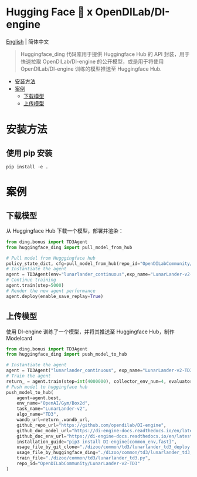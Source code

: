 # Hugging Face 🤗 x OpenDILab/DI-engine

[English](./README.md) | 简体中文

> Huggingface_ding 代码库用于提供 Huggingface Hub 的 API 封装，用于快速拉取 OpenDILab/DI-engine 的公开模型，或是用于将使用 OpenDILab/DI-engine 训练的模型推送至 Huggingface Hub.

<!-- toc -->

- [安装方法](#安装方法)
- [案例](#案例)
  - [下载模型](#下载模型)
  - [上传模型](#上传模型)

# 安装方法
## 使用 pip 安装
```
pip install -e .
```

# 案例
## 下载模型

从 Huggingface Hub 下载一个模型，部署并渲染：
```python
from ding.bonus import TD3Agent
from huggingface_ding import pull_model_from_hub

# Pull model from Hugggingface hub
policy_state_dict, cfg=pull_model_from_hub(repo_id="OpenDILabCommunity/LunarLander-v2-TD3")
# Instantiate the agent
agent = TD3Agent(env="lunarlander_continuous",exp_name="LunarLander-v2-TD3", cfg=cfg.exp_config, policy_state_dict=policy_state_dict)
# Continue training
agent.train(step=5000)
# Render the new agent performance
agent.deploy(enable_save_replay=True)

```

## 上传模型

使用 DI-engine 训练了一个模型，并将其推送至 Huggingface Hub，制作 Modelcard
```python
from ding.bonus import TD3Agent
from huggingface_ding import push_model_to_hub

# Instantiate the agent
agent = TD3Agent("lunarlander_continuous", exp_name="LunarLander-v2-TD3")
# Train the agent
return_ = agent.train(step=int(4000000), collector_env_num=4, evaluator_env_num=4)
# Push model to huggingface hub
push_model_to_hub(
    agent=agent.best,
    env_name="OpenAI/Gym/Box2d",
    task_name="LunarLander-v2",
    algo_name="TD3",
    wandb_url=return_.wandb_url,
    github_repo_url="https://github.com/opendilab/DI-engine",
    github_doc_model_url="https://di-engine-docs.readthedocs.io/en/latest/12_policies/td3.html",
    github_doc_env_url="https://di-engine-docs.readthedocs.io/en/latest/13_envs/lunarlander.html",
    installation_guide="pip3 install DI-engine[common_env,fast]",
    usage_file_by_git_clone="./dizoo/common/td3/lunarlander_td3_deploy.py",
    usage_file_by_huggingface_ding="./dizoo/common/td3/lunarlander_td3_download.py",
    train_file="./dizoo/common/td3/lunarlander_td3.py",
    repo_id="OpenDILabCommunity/LunarLander-v2-TD3"
)
```
